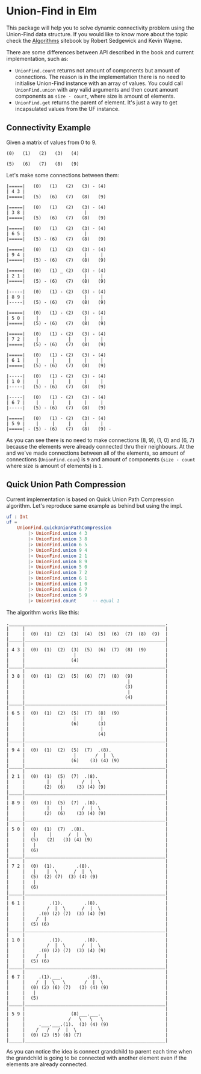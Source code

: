 # Union-Find in Elm

This package will help you to solve dynamic connectivity problem
using the Union-Find data structure.
If you would like to know more about the topic check the 
[Algorithms](https://algs4.cs.princeton.edu/15uf) sitebook by Robert Sedgewick and Kevin Wayne.

There are some differences between API described in the book and current implementation, such as:
- `UnionFind.count` returns not amount of components but amount of connections.
  The reason is in the implementation there is no need to initialise Union-Find instance 
  with an array of values. You could call `UnionFind.union` with any valid arguments and then 
  count amount components as `size - count`, where size is amount of elements.
- `UnionFind.get` returns the parent of element.
  It's just a way to get incapsulated values from the UF instance.


## Connectivity Example

Given a matrix of values from 0 to 9.

```
(0)   (1)   (2)   (3)   (4)

(5)   (6)   (7)   (8)   (9)
```

Let's make some connections between them:

```
|=====|   (0)   (1)   (2)   (3) - (4)
| 4 3 |
|=====|   (5)   (6)   (7)   (8)   (9)

|=====|   (0)   (1)   (2)   (3) - (4)
| 3 8 |                      |
|=====|   (5)   (6)   (7)   (8)   (9)

|=====|   (0)   (1)   (2)   (3) - (4)
| 6 5 |                      |
|=====|   (5) - (6)   (7)   (8)   (9)

|=====|   (0)   (1)   (2)   (3) - (4)
| 9 4 |                      |     |
|=====|   (5) - (6)   (7)   (8)   (9)

|=====|   (0)   (1) _ (2)   (3) - (4)
| 2 1 |                      |     |
|=====|   (5) - (6)   (7)   (8)   (9)

|-----|   (0)   (1) - (2)   (3) - (4)
| 8 9 |                      |     |
|-----|   (5) - (6)   (7)   (8)   (9)

|=====|   (0)   (1) - (2)   (3) - (4)
| 5 0 |    |                 |     |
|=====|   (5) - (6)   (7)   (8)   (9)

|=====|   (0)   (1) - (2)   (3) - (4)
| 7 2 |    |           |     |     |
|=====|   (5) - (6)   (7)   (8)   (9)

|=====|   (0)   (1) - (2)   (3) - (4)
| 6 1 |    |     |     |     |     |
|=====|   (5) - (6)   (7)   (8)   (9)

|-----|   (0)   (1) - (2)   (3) - (4)
| 1 0 |    |     |     |     |     |
|-----|   (5) - (6)   (7)   (8)   (9)

|-----|   (0)   (1) - (2)   (3) - (4)
| 6 7 |    |     |     |     |     |
|-----|   (5) - (6)   (7)   (8)   (9)

|=====|   (0)   (1) - (2)   (3) - (4)
| 5 9 |    |     |     |     |     |
|=====| - (5) - (6)   (7)   (8)   (9) -
```

As you can see there is no need to make connections (8, 9), (1, 0) and (6, 7)
because the elements were already connected thru their neighbours.
At the and we've made connections between all of the elements, 
so amount of connections (`UnionFind.coun`) is `9` 
and amount of components (`size - count` where size is amount of elements) is `1`.

## Quick Union Path Compression

Current implementation is based on Quick Union Path Compression algorithm.
Let's reproduce same example as behind but using the impl.

```elm
uf : Int
uf =
    UnionFind.quickUnionPathCompression
        |> UnionFind.union 4 3
        |> UnionFind.union 3 8
        |> UnionFind.union 6 5
        |> UnionFind.union 9 4
        |> UnionFind.union 2 1
        |> UnionFind.union 8 9
        |> UnionFind.union 5 0
        |> UnionFind.union 7 2
        |> UnionFind.union 6 1
        |> UnionFind.union 1 0
        |> UnionFind.union 6 7
        |> UnionFind.union 5 9
        |> UnionFind.count      -- equal 1
```

The algorithm works like this:

```
.__________________________________________________________.
|     |                                                    |
|     |  (0)  (1)  (2)  (3)  (4)  (5)  (6)  (7)  (8)  (9)  |
|_____|____________________________________________________|
|     |                                                    |
| 4 3 |  (0)  (1)  (2)  (3)  (5)  (6)  (7)  (8)  (9)       |
|     |                  |                                 |
|     |                 (4)                                |
|_____|____________________________________________________|
|     |                                                    |
| 3 8 |  (0)  (1)  (2)  (5)  (6)  (7)  (8)  (9)            |
|     |                                      |             |
|     |                                     (3)            |
|     |                                      |             |
|     |                                     (4)            |
|_____|____________________________________________________|
|     |                                                    |
| 6 5 |  (0)  (1)  (2)  (5)  (7)  (8)  (9)                 |
|     |                  |         |                       |
|     |                 (6)       (3)                      |
|     |                            |                       |
|     |                           (4)                      |
|_____|____________________________________________________|
|     |                                                    |
| 9 4 |  (0)  (1)  (2)  (5)  (7)  .(8).                    |
|     |                  |       /  |  \                   |
|     |                 (6)    (3) (4) (9)                 |
|_____|____________________________________________________|
|     |                                                    |
| 2 1 |  (0)  (1)  (5)  (7)  .(8).                         |
|     |        |    |       /  |  \                        |
|     |       (2)  (6)    (3) (4) (9)                      |
|_____|____________________________________________________|
|     |                                                    |
| 8 9 |  (0)  (1)  (5)  (7)  .(8).                         |
|     |        |    |       /  |  \                        |
|     |       (2)  (6)    (3) (4) (9)                      |
|_____|____________________________________________________|
|     |                                                    |
| 5 0 |  (0)  (1)  (7)  .(8).                              |
|     |   |     |      /  |  \                             |
|     |  (5)   (2)   (3) (4) (9)                           |
|     |   |                                                |
|     |  (6)                                               |
|_____|____________________________________________________|
|     |                                                    |
| 7 2 |  (0)  (1).        .(8).                            |
|     |   |    |  \      /  |  \                           |
|     |  (5)  (2) (7)  (3) (4) (9)                         |
|     |   |                                                |
|     |  (6)                                               |
|_____|____________________________________________________|
|     |                                                    |
| 6 1 |         .(1).        .(8).                         |
|     |        /  |  \      /  |  \                        |
|     |     .(0) (2) (7)  (3) (4) (9)                      |
|     |    /  |                                            |
|     |  (5) (6)                                           |
|_____|____________________________________________________|
|     |                                                    |
| 1 0 |         .(1).        .(8).                         |
|     |        /  |  \      /  |  \                        |
|     |     .(0) (2) (7)  (3) (4) (9)                      |
|     |    /  |                                            |
|     |  (5) (6)                                           |
|_____|____________________________________________________|
|     |                                                    |
| 6 7 |     .(1).___.         .(8).                        |
|     |    /  |  \   \       /  |  \                       |
|     |  (0) (2) (6) (7)   (3) (4) (9)                     |
|     |   |                                                |
|     |  (5)                                               |
|_____|____________________________________________________|
|     |                                                    |
| 5 9 |                 (8)___.___.                        |
|     |                /   \   \   \                       |
|     |     .___.___.(1).  (3) (4) (9)                     |
|     |    /   /   /  |  \                                 |
|     |  (0) (2) (5) (6) (7)                               |
|_____|____________________________________________________|
```

As you can notice the idea is connect grandchild to parent each time
when the grandchild is going to be connected with another element
even if the elements are already connected.
